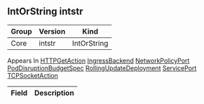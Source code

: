 ## IntOrString intstr

Group        | Version     | Kind
------------ | ---------- | -----------
Core | intstr | IntOrString





<aside class="notice">
Appears In  <a href="#httpgetaction-v1">HTTPGetAction</a>  <a href="#ingressbackend-v1beta1">IngressBackend</a>  <a href="#networkpolicyport-v1beta1">NetworkPolicyPort</a>  <a href="#poddisruptionbudgetspec-v1beta1">PodDisruptionBudgetSpec</a>  <a href="#rollingupdatedeployment-v1beta1">RollingUpdateDeployment</a>  <a href="#serviceport-v1">ServicePort</a>  <a href="#tcpsocketaction-v1">TCPSocketAction</a> </aside>

Field        | Description
------------ | -----------

